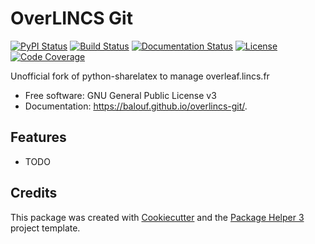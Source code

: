 # OverLINCS Git


[![PyPI Status](https://img.shields.io/pypi/v/overlincs-git.svg)](https://pypi.python.org/pypi/overlincs-git)
[![Build Status](https://github.com/balouf/overlincs-git/actions/workflows/build.yml/badge.svg?branch=main)](https://github.com/balouf/overlincs-git/actions?query=workflow%3Abuild)
[![Documentation Status](https://github.com/balouf/overlincs-git/actions/workflows/docs.yml/badge.svg?branch=main)](https://github.com/balouf/overlincs-git/actions?query=workflow%3Adocs)
[![License](https://img.shields.io/github/license/balouf/overlincs-git)](https://github.com/balouf/overlincs-git/blob/main/LICENSE)
[![Code Coverage](https://codecov.io/gh/balouf/overlincs-git/branch/main/graphs/badge.svg)](https://codecov.io/gh/balouf/overlincs-git/tree/main)

Unofficial fork of python-sharelatex to manage overleaf.lincs.fr


- Free software: GNU General Public License v3
- Documentation: https://balouf.github.io/overlincs-git/.


## Features

- TODO

## Credits

This package was created with [Cookiecutter][CC] and the [Package Helper 3][PH3] project template.

[CC]: https://github.com/audreyr/cookiecutter
[PH3]: https://balouf.github.io/package-helper-3/
